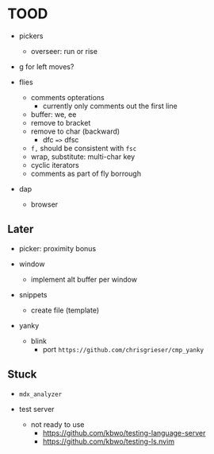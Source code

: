 # TOOD

- pickers
    - overseer: run or rise

- g for left moves?

- flies

  - comments opterations
    - currently only comments out the first line
  - buffer: we, ee
  - remove to bracket
  - remove to char (backward)
    - dfc `=>` dfsc
  - `f,` should be consistent with `fsc`
  - wrap, substitute: multi-char key
  - cyclic iterators
  - comments as part of fly borrough

- dap

  - browser

## Later

- picker: proximity bonus

- window

  - implement alt buffer per window

- snippets

  - create file (template)

- yanky

  - blink
    - port `https://github.com/chrisgrieser/cmp_yanky`

## Stuck

- `mdx_analyzer`

- test server
  - not ready to use
    - https://github.com/kbwo/testing-language-server
    - https://github.com/kbwo/testing-ls.nvim
